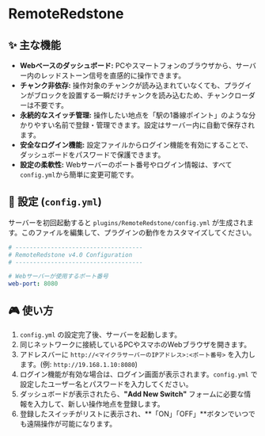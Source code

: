 # RemoteRedstone

## ✨ 主な機能

*   **Webベースのダッシュボード:** PCやスマートフォンのブラウザから、サーバー内のレッドストーン信号を直感的に操作できます。
*   **チャンク非依存:** 操作対象のチャンクが読み込まれていなくても、プラグインがブロックを設置する一瞬だけチャンクを読み込むため、チャンクローダーは不要です。
*   **永続的なスイッチ管理:** 操作したい地点を「駅の1番線ポイント」のような分かりやすい名前で登録・管理できます。設定はサーバー内に自動で保存されます。
*   **安全なログイン機能:** 設定ファイルからログイン機能を有効にすることで、ダッシュボードをパスワードで保護できます。
*   **設定の柔軟性:** Webサーバーのポート番号やログイン情報は、すべて`config.yml`から簡単に変更可能です。


## 🔧 設定 (`config.yml`)

サーバーを初回起動すると `plugins/RemoteRedstone/config.yml` が生成されます。このファイルを編集して、プラグインの動作をカスタマイズしてください。

```yaml
# ------------------------------------
# RemoteRedstone v4.0 Configuration
# ------------------------------------

# Webサーバーが使用するポート番号
web-port: 8080

```

## 🎮 使い方

1.  `config.yml` の設定完了後、サーバーを起動します。
2.  同じネットワークに接続しているPCやスマホのWebブラウザを開きます。
3.  アドレスバーに `http://<マイクラサーバーのIPアドレス>:<ポート番号>` を入力します。(例: `http://19.168.1.10:8080`)
4.  ログイン機能が有効な場合は、ログイン画面が表示されます。`config.yml` で設定したユーザー名とパスワードを入力してください。
5.  ダッシュボードが表示されたら、**"Add New Switch"** フォームに必要な情報を入力して、新しい操作地点を登録します。
6.  登録したスイッチがリストに表示され、**「ON」「OFF」**ボタンでいつでも遠隔操作が可能になります。

